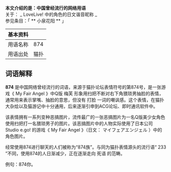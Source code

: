 **本文介绍的是：中国曾经流行的网络用语**  
关于： _ LoveLive!  中的角色的日文谐音昵称 _  
参见条目：「 ** 小泉花阳  ** 」

|  **基本资料**  ||
|---|---|
|用语名称  |  874   |
|用语出处  |  猫扑   |
  
##  词语解释

**874** 是中国网络曾经流行的词语，来源于猫扑论坛表情符号的第874号，是一张游戏《  My Fair Angel  》中Q版  梅芙
形象用扫把不断对右下角猥琐男抽脸的表情，通常用来表示掌嘴、抽脸的意思，但没有  打脸
一词的嘲讽感。这个表情，在猫扑大杂烩以及猫游记中十分通用，后来逐渐引申到ACG论坛、即时通讯软件中。

该表情拥有一系列变种恶搞图片，流传最广的一张恶搞图片为一名Q版美少女角色使用扫把打一名猥琐男子的图片。该恶搞图片中的人物实际使用了日本公司  Studio
e.go!  的游戏《  My Fair Angel  》（日文：  マイフェアエンジェル  ）中的角色图片。

经常使用874进行聊天的人们被称为“874族”。与同为猫扑表情源头的流行语“  233  ”不同，使用874的人日渐减少，正在逐渐走向  死语  的范畴。

例句：874你。

  

